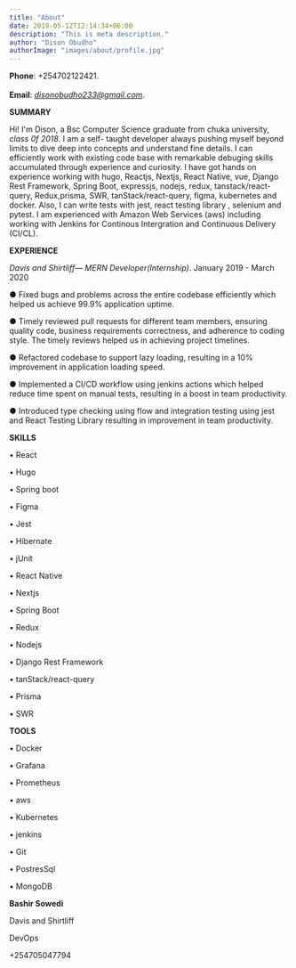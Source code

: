 ```yaml
---
title: "About"
date: 2019-05-12T12:14:34+06:00
description: "This is meta description."
author: "Dison Obudho"
authorImage: "images/about/profile.jpg"
---
```


**Phone**: +254702122421.<br/>  
**Email**: *disonobudho233@gmail.com*.<br/>

**SUMMARY**<br/>

Hi! I'm Dison, a Bsc Computer Science graduate from chuka university, _class 0f 2018_. I am a self- taught developer always pushing myself beyond limits to dive deep into concepts and understand fine details. I can efficiently work with existing code base with remarkable debuging skills accumulated through experience and curiosity. I have got hands on experience working with hugo, Reactjs, Nextjs, React Native, vue, Django Rest Framework, Spring Boot, expressjs, nodejs, redux, tanstack/react-query, Redux,prisma, SWR, tanStack/react-query, figma, kubernetes and docker. Also, I can write tests with jest, react testing library , selenium and pytest. I am experienced with Amazon Web Services (aws) including working with Jenkins for Continous Intergration and Continuous Delivery (CI/CL).

**EXPERIENCE**

_Davis and Shirtliff— MERN Developer(Internship)_.
January 2019 - March 2020

● Fixed bugs and problems across the entire codebase efficiently which helped us achieve 99.9% application uptime.

● Timely reviewed pull requests for different team members, ensuring quality code, business requirements correctness, and adherence to coding style. The timely reviews helped us in achieving project timelines.

● Refactored codebase to support lazy loading, resulting in a 10% improvement in application loading speed.

● Implemented a CI/CD workflow using jenkins actions which helped reduce time spent on manual tests, resulting in a boost in team productivity.

● Introduced type checking using flow and integration testing using jest and React Testing Library resulting in improvement in team productivity.

**SKILLS**

• React

• Hugo

• Spring boot

• Figma

• Jest

• Hibernate

• jUnit

• React Native

• Nextjs

• Spring Boot

• Redux

• Nodejs

• Django Rest Framework

• tanStack/react-query

• Prisma

• SWR

**TOOLS**

• Docker

• Grafana

• Prometheus

• aws

• Kubernetes

• jenkins

• Git

• PostresSql

• MongoDB

**Bashir Sowedi**

Davis and Shirtliff

DevOps

+254705047794
